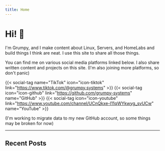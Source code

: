 ```yaml
---
title: Home
---
```


# Hi! 👋

I'm Grumpy, and I make content about Linux, Servers, and HomeLabs and build
things I think are neat.  I use this site to share all those things.

You can find me on various social media platforms linked below.  I also share
written content and projects on this site. (I'm also joining more platforms, so
don't panic)

{{< social-tag name="TikTok" icon="icon-tiktok" link="https://www.tiktok.com/@grumpy.systems" >}}
{{< social-tag icon="icon-github" link="https://github.com/grumpy-systems" name="GitHub" >}}
{{< social-tag icon="icon-youtube" link="https://www.youtube.com/channel/UCnQkxe-l11qWYkwyg_svUCw" name="YouTube" >}}

(I'm working to migrate data to my new GitHub account, so some things may be broken for now)

***

## Recent Posts
